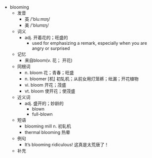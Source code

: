 - blooming
  - 发音
    - 英 /'bluːmɪŋ/
    - 美 /'blumɪŋ/
  - 词义
    - adj. 开着花的；旺盛的
      - used for emphasizing a remark, especially when you are angry or surprised
  - 记忆
    - 来自bloom(v. 花； 开花)
  - 同根词
    - n. bloom 花；青春；旺盛
    - n. bloomer [机] 初轧机；从前女用灯笼裤；纰漏；开花植物
    - vi. bloom 开花；茂盛
    - vt. bloom 使开花；使茂盛
  - 近义词
    - adj. 盛开的；妙龄的
      - blown
      - full-blown
  - 短语
    - blooming mill n. 初轧机
    - thermal blooming 热晕
  - 例句
    - It’s blooming ridiculous! 这真是太荒唐了！
  - 补充